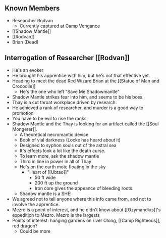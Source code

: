 ## Known Members
- Researcher Rodvan
	- Currently captured at Camp Vengance
- [[Shadow Mantle]]
- [[Rodvan]]
- Brian (Dead)


## Interrogation of Researcher [[Rodvan]]
- He's an evoker
- He brought his apprentice with him, but he's not that effective yet.
- Heading to meet the dead Red Wizard Brian at the [[Statue of Man and Crocodile]]
	- He's the one who left "Save Me Shadowmantle"
- Shadow Mantle strikes fear into him, and seems to be his boss.
- Thay is a cut throat workplace driven by research.
- He achieved a rank of researcher, and murder is a good way to promotion
- You have to be evil to rise the ranks
- Shadow Mantle and the Thay is looking for an artifact called the [[Soul Mongerer]].
	- A theoretical necromantic device
	- Book of vial darkness (Locke has heard about it)
	- Designed to syphon souls out of the astral sea
	- It's effects look a lot like the death curse.
	- To learn more, ask the shadow mantle
	- Third in line in power in all of Thay
	- He's on the earth mote floating in the sky
		- "Heart of [[Ubtao]]"
			- 50 ft wide
			- 200 ft up the ground
			- Iron core gives the appeance of bleeding roots.
	- Shadow mantle is a SHE!
- We agreed not to tell anyone where this info came from, and not to involve the apprentice.
- Mezro is a point of interest, and he didn't know about [[Ozymandius]]'s expedition to Mezro. Mezro is the largests
- Points of interest: hanging gardens on river Olong, [[Camp Righteous]], red dragon?
	- Could be more